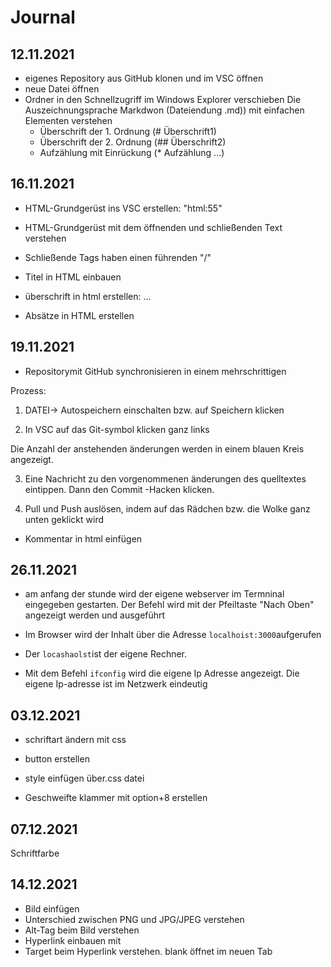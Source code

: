 # Journal 

## 12.11.2021
* eigenes Repository aus GitHub klonen und im VSC öffnen
* neue Datei öffnen
* Ordner in den Schnellzugriff im Windows Explorer verschieben
Die Auszeichnungsprache Markdwon (Dateiendung .md)) mit einfachen Elementen verstehen
    * Überschrift der 1. Ordnung (# Überschrift1)
    * Überschrift der 2. Ordnung (## Überschrift2)
    * Aufzählung mit Einrückung (* Aufzählung ...)

## 16.11.2021

* HTML-Grundgerüst ins VSC erstellen: "html:55"

* HTML-Grundgerüst mit dem öffnenden und schließenden Text verstehen

* Schließende Tags haben einen führenden "/"

* Titel in HTML einbauen

* überschrift in html erstellen: <h>...</g1>

* Absätze in HTML erstellen <p>



## 19.11.2021

* Repositorymit GitHub synchronisieren in einem mehrschrittigen

Prozess:

1. DATEI-> Autospeichern einschalten bzw. auf Speichern klicken

2. In VSC auf das Git-symbol klicken ganz links

Die Anzahl der anstehenden änderungen werden in einem blauen Kreis angezeigt.

3. Eine Nachricht zu den vorgenommenen änderungen des quelltextes eintippen. Dann den Commit -Hacken klicken.

4. Pull und Push auslösen, indem auf das Rädchen bzw. die Wolke ganz unten geklickt wird

* Kommentar in html einfügen <!--ich bin ein Kommentar-->

## 26.11.2021

* am anfang der stunde wird der eigene webserver im Termninal eingegeben gestarten. Der Befehl wird mit der Pfeiltaste "Nach Oben" angezeigt werden und ausgeführt

* Im Browser wird der Inhalt über die Adresse ```localhoist:3000```aufgerufen

* Der ```locashaolst```ist der eigene Rechner.

* Mit dem Befehl ```ifconfig``` wird die eigene Ip Adresse angezeigt. Die eigene Ip-adresse ist im Netzwerk eindeutig



## 03.12.2021

* schriftart ändern mit css

* button erstellen

* style einfügen über.css datei

* Geschweifte klammer mit option+8 erstellen

## 07.12.2021
Schriftfarbe 

## 14.12.2021
* Bild einfügen 
* Unterschied zwischen PNG und JPG/JPEG verstehen 
* Alt-Tag beim Bild verstehen
* Hyperlink einbauen mit <a href...></a>
* Target beim Hyperlink verstehen. blank öffnet im neuen Tab